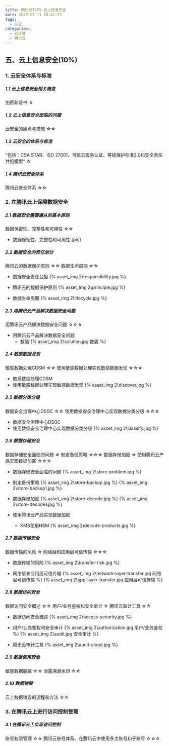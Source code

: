 ```yaml
---
title: 腾讯云TCP5-云上信息安全
date: 2022-01-11 15:41:23
tags: 
  - 认证
categories:
  - 云计算
  - 腾讯云
---
```


<p></p>
<!-- more -->


## 五、云上信息安全(10%)
### 1. 云安全体系与标准
##### 1.1 云上信息安全相关概念
加密和证书	☆

##### 1.2 云上信息安全面临的问题
云安全的痛点与措施	☆☆

##### 1.3 云安全的体系与标准
"包括：CSA STAR、ISO 27001、可信云服务认证、等级保护标准2.0和安全责任共担模型"	☆

##### 1.4 腾讯云安全体系
腾讯云安全体系	☆☆


### 2. 在腾讯云上保障数据安全
##### 2.1 数据安全需要遵从的基本原则
数据保密性、完整性和可用性	☆☆

+ 数据保密性、完整性和可用性
[pic]

##### 2.2 数据安全的责任划分
腾讯云的数据保护原则	☆☆
数据生命周期	☆☆

+ 数据安全责任公担
{% asset_img 2\responsibility.jpg %} 

+ 腾讯云的数据保护原则
{% asset_img 2\principle.jpg %}

+ 数据生命周期
{% asset_img 2\lifecycle.jpg %}


##### 2.3 用腾讯云产品解决数据安全问题
用腾讯云产品解决数据安全问题	☆☆☆

+ 用腾讯云产品解决数据安全问题
  + 数盾
{% asset_img 2\solution.jpg  数盾 %}


##### 2.4 敏感数据发现
敏感数据处理CDSM	☆☆
使用敏感数据处理实现敏感数据发现	☆☆☆

+ 敏感数据处理CDSM
+ 使用敏感数据处理实现敏感数据发现
{% asset_img 2\discover.jpg %}


##### 2.5 数据分类分级
数据安全治理中心DSGC	☆☆
使用数据安全治理中心实现数据分类分级	☆☆☆

+ 数据安全治理中心DSGC
+ 使用数据安全治理中心实现数据分类分级
{% asset_img 2\classify.jpg %}

##### 2.6 数据存储安全
数据存储安全面临的问题	☆
制定备份策略	☆☆☆
数据存储加密	☆
使用腾讯云产品实现数据加密	☆☆☆

+ 数据存储安全面临的问题
{% asset_img 2\store-problem.jpg %}

+ 制定备份策略
{% asset_img 2\store-backup.jpg %}
{% asset_img 2\store-backup1.jpg %}

+ 数据存储加密
{% asset_img 2\store-decode.jpg %}
{% asset_img 2\store-decode1.jpg %}

+ 使用腾讯云产品实现数据加密
  + KMS使用HSM
{% asset_img 2\decode-products.jpg  %}

##### 2.7 数据传输安全
数据传输的风险	☆
网络层和应用层可信传输	☆☆☆

+ 数据传输的风险
{% asset_img 2\transfer-risk.jpg  %}

+ 网络层和应用层可信传输
{% asset_img 2\network-layer-transfer.jpg  网络层可信传输  %}
{% asset_img 2\app-layer-transfer.jpg 应用层可信传输  %}

##### 2.8 数据访问安全
数据访问安全概述	☆☆
用户/业务鉴权和安全审计	☆
腾讯云审计工具	☆☆

+ 数据访问安全概述
{% asset_img 2\access-security.jpg   %}

+ 用户/业务鉴权和安全审计
{% asset_img 2\authorization.jpg 用户/业务鉴权   %}
{% asset_img 2\audit.jpg 安全审计   %}
 
+ 腾讯云审计工具 
{% asset_img 2\audit-cloud.jpg   %}

##### 2.9 数据使用安全
敏感数据脱敏	☆☆
泄露溯源水印	☆☆

##### 2.10 数据销毁
云上数据销毁的流程和方法	☆☆

### 3. 在腾讯云上进行访问控制管理
##### 3.1 在腾讯云上实现访问控制
账号权限管理	☆☆
腾讯云账号体系、在腾讯云中使用多主账号和子账号	☆☆☆

















